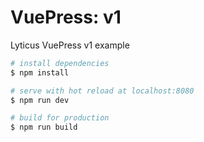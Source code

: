 # VuePress: v1

Lyticus VuePress v1 example

```bash
# install dependencies
$ npm install

# serve with hot reload at localhost:8080
$ npm run dev

# build for production
$ npm run build
```
